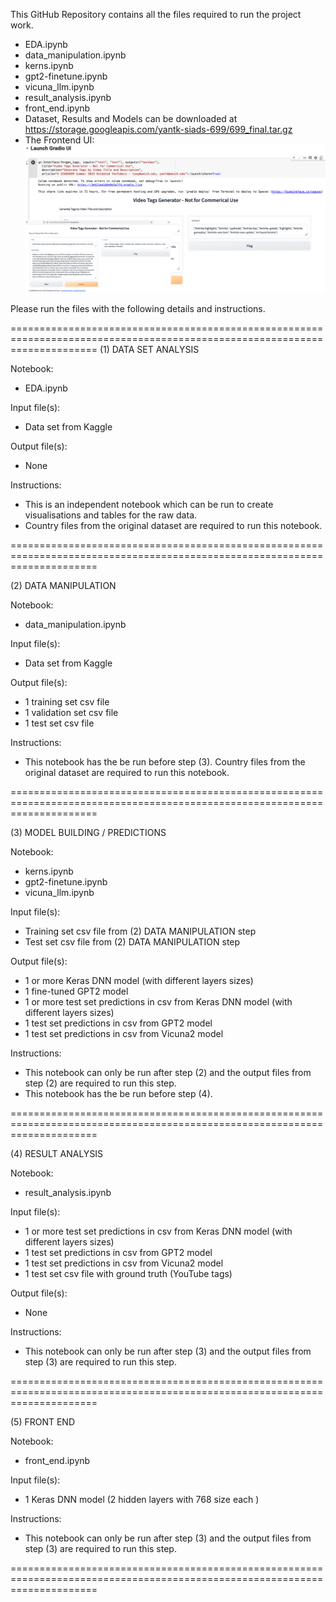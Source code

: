<README FILE>

This GitHub Repository contains all the files required to run the project work.

- EDA.ipynb
- data_manipulation.ipynb
- kerns.ipynb
- gpt2-finetune.ipynb
- vicuna_llm.ipynb
- result_analysis.ipynb
- front_end.ipynb
- Dataset, Results and Models can be downloaded at https://storage.googleapis.com/yantk-siads-699/699_final.tar.gz
- The Frontend UI:
![Alt text](https://github.com/yantkumich/siads699/blob/main/frontend.png)

Please run the files with the following details and instructions.

===========================================================================================================================
(1) DATA SET ANALYSIS

Notebook:
- EDA.ipynb

Input file(s):
- Data set from Kaggle

Output file(s):
- None

Instructions: 
- This is an independent notebook which can be run to create visualisations and tables for the raw data. 
- Country files from the original dataset are required to run this notebook.

===========================================================================================================================

(2) DATA MANIPULATION

Notebook:
- data_manipulation.ipynb

Input file(s):
- Data set from Kaggle

Output file(s):
- 1 training set csv file
- 1 validation set csv file
- 1 test set csv file

Instructions: 
- This notebook has the be run before step (3). Country files from the original dataset are required to run this notebook.

===========================================================================================================================

(3) MODEL BUILDING / PREDICTIONS

Notebook:
- kerns.ipynb
- gpt2-finetune.ipynb
- vicuna_llm.ipynb

Input file(s): 
- Training set csv file from (2) DATA MANIPULATION step
- Test set csv file from (2) DATA MANIPULATION step

Output file(s):
- 1 or more Keras DNN model (with different layers sizes)
- 1 fine-tuned GPT2 model
- 1 or more test set predictions in csv from Keras DNN model (with different layers sizes)
- 1 test set predictions in csv from GPT2 model
- 1 test set predictions in csv from Vicuna2 model

Instructions: 
- This notebook can only be run after step (2) and the output files from step (2) are required to run this step. 
- This notebook has the be run before step (4).

===========================================================================================================================

(4) RESULT ANALYSIS

Notebook:
- result_analysis.ipynb

Input file(s): 
- 1 or more test set predictions in csv from Keras DNN model (with different layers sizes)
- 1 test set predictions in csv from GPT2 model
- 1 test set predictions in csv from Vicuna2 model
- 1 test set csv file with ground truth (YouTube tags)

Output file(s):
- None

Instructions: 
- This notebook can only be run after step (3) and the output files from step (3) are required to run this step. 

===========================================================================================================================

(5) FRONT END

Notebook:
- front_end.ipynb

Input file(s): 
- 1 Keras DNN model (2 hidden layers with 768 size each )

Instructions: 
- This notebook can only be run after step (3) and the output files from step (3) are required to run this step. 

===========================================================================================================================

<END OF README FILE>
